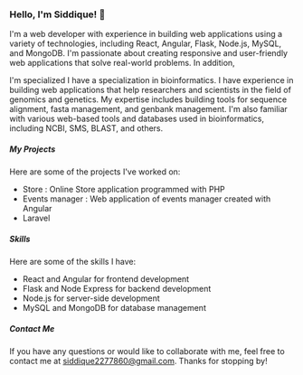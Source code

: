 ### Hello, I'm Siddique! 👋

I'm a web developer with experience in building web applications using a variety of technologies, including React, Angular, Flask, Node.js, MySQL, and MongoDB. I'm passionate about creating responsive and user-friendly web applications that solve real-world problems. In addition, 

I'm specialized I have a specialization in bioinformatics. I have experience in building web applications that help researchers and scientists in the field of genomics and genetics. My expertise includes building tools for sequence alignment, fasta management, and genbank management. I'm also familiar with various web-based tools and databases used in bioinformatics, including NCBI, SMS, BLAST, and others.


##### My Projects

Here are some of the projects I've worked on:
- Store : Online Store application programmed with PHP
- Events manager : Web application of events manager created with Angular
- Laravel

##### Skills

Here are some of the skills I have:

- React and Angular for frontend development
- Flask and Node Express for backend development
- Node.js for server-side development
- MySQL and MongoDB for database management

##### Contact Me

If you have any questions or would like to collaborate with me, feel free to contact me at siddique2277860@gmail.com.
Thanks for stopping by!

<!--
**siddiquems/siddiquems** is a ✨ _special_ ✨ repository because its `README.md` (this file) appears on your GitHub profile.

Here are some ideas to get you started:

- 🔭 I’m currently working on ...
- 🌱 I’m currently learning ...
- 👯 I’m looking to collaborate on ...
- 🤔 I’m looking for help with ...
- 💬 Ask me about ...
- 📫 How to reach me: ...
- 😄 Pronouns: ...
- ⚡ Fun fact: ...
-->
